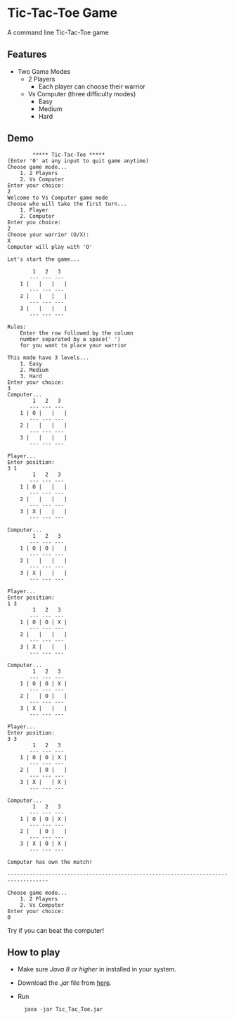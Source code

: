 # Tic-Tac-Toe Game

A command line Tic-Tac-Toe game

## Features

- Two Game Modes
    - 2 Players
        - Each player can choose their warrior
    - Vs Computer (three difficulty modes)
        - Easy
        - Medium
        - Hard
        
## Demo 
    		***** Tic-Tac-Toe *****
    (Enter '0' at any input to quit game anytime)
    Choose game mode...
    	1. 2 Players
    	2. Vs Computer
    Enter your choice: 
    2
    Welcome to Vs Computer game mode
    Choose who will take the first turn...
    	1. Player
    	2. Computer
    Enter you choice: 
    2
    Choose your warrior (O/X): 
    X
    Computer will play with 'O'
    
    Let's start the game...
    
    	    1   2   3
    	   --- --- ---
    	1 |   |   |   |
    	   --- --- ---
    	2 |   |   |   |
    	   --- --- ---
    	3 |   |   |   |
    	   --- --- ---
    
    Rules:
    	Enter the row followed by the column 
    	number separated by a space(' ') 
    	for you want to place your warrior
    
    This mode have 3 levels...
    	1. Easy
    	2. Medium
    	3. Hard
    Enter your choice: 
    3
    Computer...
    	    1   2   3
    	   --- --- ---
    	1 | O |   |   |
    	   --- --- ---
    	2 |   |   |   |
    	   --- --- ---
    	3 |   |   |   |
    	   --- --- ---
    
    Player...
    Enter position: 
    3 1
    	    1   2   3
    	   --- --- ---
    	1 | O |   |   |
    	   --- --- ---
    	2 |   |   |   |
    	   --- --- ---
    	3 | X |   |   |
    	   --- --- ---
    
    Computer...
    	    1   2   3
    	   --- --- ---
    	1 | O | O |   |
    	   --- --- ---
    	2 |   |   |   |
    	   --- --- ---
    	3 | X |   |   |
    	   --- --- ---
    
    Player...
    Enter position: 
    1 3
    	    1   2   3
    	   --- --- ---
    	1 | O | O | X |
    	   --- --- ---
    	2 |   |   |   |
    	   --- --- ---
    	3 | X |   |   |
    	   --- --- ---
    
    Computer...
    	    1   2   3
    	   --- --- ---
    	1 | O | O | X |
    	   --- --- ---
    	2 |   | O |   |
    	   --- --- ---
    	3 | X |   |   |
    	   --- --- ---
    
    Player...
    Enter position: 
    3 3
    	    1   2   3
    	   --- --- ---
    	1 | O | O | X |
    	   --- --- ---
    	2 |   | O |   |
    	   --- --- ---
    	3 | X |   | X |
    	   --- --- ---
    
    Computer...
    	    1   2   3
    	   --- --- ---
    	1 | O | O | X |
    	   --- --- ---
    	2 |   | O |   |
    	   --- --- ---
    	3 | X | O | X |
    	   --- --- ---
    
    Computer has own the match!
    
    -----------------------------------------------------------------------------------
    
    Choose game mode...
    	1. 2 Players
    	2. Vs Computer
    Enter your choice: 
    0
    
Try if you can beat the computer!

## How to play
- Make sure _Java 8 or higher_ in installed in your system.
- Download the _.jar_ file from [here](https://github.com/RitamChakraborty/Tic_Tac_Toe/releases/download/v1.0/Tic_Tac_Toe.jar).
- Run

        java -jar Tic_Tac_Toe.jar
